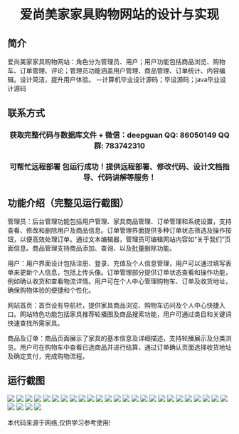 <p><h1 align="center">爱尚美家家具购物网站的设计与实现</h1></p>

## 简介
爱尚美家家具购物网站：角色分为管理员、用户；用户功能包括商品浏览、购物车、订单管理、评论；管理员功能涵盖用户管理、商品管理、订单统计、内容编辑。设计简洁，提升用户体验。    --计算机毕业设计源码；毕设源码；java毕业设计源码


## 联系方式
<p><h3 align="center">获取完整代码与数据库文件 + 微信：deepguan QQ: 86050149 QQ群: 783742310</h3></p>
<p><h3 align="center">可帮忙远程部署 包运行成功！提供远程部署、修改代码、设计文档指导、代码讲解等服务！</h3></p>

## 功能介绍（完整见运行截图）
管理员：后台管理功能包括用户管理、家具商品管理、订单管理和系统设置，支持查看、修改和删除用户及商品信息。订单管理界面提供多种订单状态筛选及操作按钮，以便高效处理订单。通过文本编辑器，管理员可编辑网站内容如“关于我们”页面信息。商品管理支持商品添加、查询、以及批量删除功能。

用户：用户界面设计包括注册、登录、充值及个人信息管理，用户可以通过填写表单来更新个人信息，包括上传头像。订单管理部分提供订单状态查看和操作功能，例如确认收货和查看物流详情。用户可在个人中心管理购物车、订单及收货地址，确保购物体验的便捷和个性化。

网站首页：首页设有导航栏，提供家具商品浏览、购物车访问及个人中心快捷入口。网站特色功能包括家具推荐轮播图及商品搜索功能，用户可通过类目和关键词快速查找所需家具。

商品及订单：商品页面展示了家具的基本信息及详细描述，支持轮播展示及分类浏览。用户可在购物车中查看已选商品并进行结算，通过订单确认页面选择收货地址及确定支付，完成购物流程。


## 运行截图
![](img/001.jpg)
![](img/002.jpg)
![](img/003.jpg)
![](img/004.jpg)
![](img/005.jpg)
![](img/006.jpg)
![](img/007.jpg)
![](img/008.jpg)
![](img/009.jpg)
![](img/010.jpg)
![](img/011.jpg)
![](img/012.jpg)
![](img/013.jpg)
![](img/014.jpg)
![](img/015.jpg)
![](img/016.jpg)
![](img/017.jpg)
![](img/018.jpg)
![](img/019.jpg)
![](img/020.jpg)
![](img/021.jpg)
![](img/022.jpg)
![](img/023.jpg)
![](img/024.jpg)
![](img/025.jpg)
![](img/026.jpg)
![](img/027.jpg)
![](img/028.jpg)
![](img/029.jpg)

<p>本代码来源于网络,仅供学习参考使用!</p>
